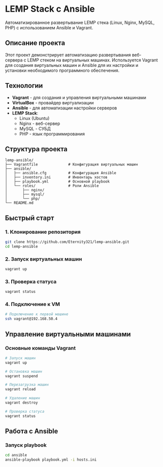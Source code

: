 # LEMP Stack с Ansible

Автоматизированное развертывание LEMP стека (Linux, Nginx, MySQL, PHP) с использованием Ansible и Vagrant.

## Описание проекта

Этот проект демонстрирует автоматизацию развертывания веб-сервера с LEMP стеком на виртуальных машинах. Используется Vagrant для создания виртуальных машин и Ansible для их настройки и установки необходимого программного обеспечения.

## Технологии

- **Vagrant** - для создания и управления виртуальными машинами
- **VirtualBox** - провайдер виртуализации
- **Ansible** - для автоматизации настройки серверов
- **LEMP Stack**:
    - Linux (Ubuntu)
    - Nginx - веб-сервер
    - MySQL - СУБД
    - PHP - язык программирования

## Структура проекта

```
lemp-ansible/
├── Vagrantfile              # Конфигурация виртуальных машин
├── ansible/
│   ├── ansible.cfg          # Конфигурация Ansible
│   ├── inventory.ini        # Инвентарь хостов
│   ├── playbook.yml         # Основной playbook
│   └── roles/               # Роли Ansible
│       ├── nginx/
│       ├── mysql/
│       └── php/
└── README.md
```

## Быстрый старт

### 1. Клонирование репозитория

```bash
git clone https://github.com/Eternity321/lemp-ansible.git
cd lemp-ansible
```

### 2. Запуск виртуальных машин

```bash
vagrant up
```

### 3. Проверка статуса

```bash
vagrant status
```

### 4. Подключение к VM

```bash
# Подключение к первой машине
ssh vagrant@192.168.50.4
```

## Управление виртуальными машинами

### Основные команды Vagrant

```bash
# Запуск машин
vagrant up

# Остановка машин
vagrant suspend

# Перезагрузка машин
vagrant reload

# Удаление машин
vagrant destroy

# Проверка статуса
vagrant status
```

## Работа с Ansible

### Запуск playbook

```bash
cd ansible
ansible-playbook playbook.yml -i hosts.ini
```